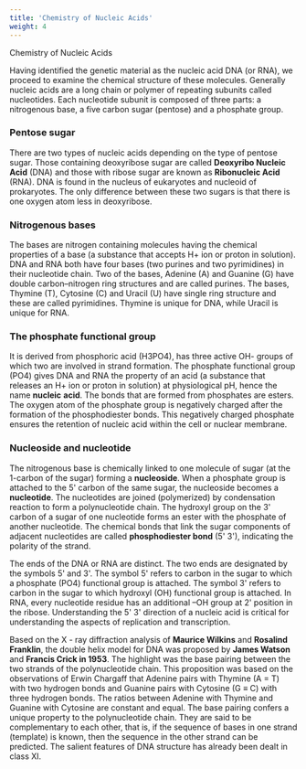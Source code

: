 ```yaml
---
title: 'Chemistry of Nucleic Acids'
weight: 4
---
```

Chemistry of Nucleic Acids

Having identified the genetic material as the nucleic acid DNA (or RNA), we proceed to examine the chemical structure of these molecules. Generally nucleic acids are a long chain or polymer of repeating subunits called nucleotides. Each nucleotide subunit is composed of three parts: a nitrogenous base, a five carbon sugar (pentose) and a phosphate group.

### Pentose sugar

There are two types of nucleic acids depending on the type of pentose sugar. Those containing deoxyribose sugar are called **Deoxyribo Nucleic Acid** (DNA) and those with ribose sugar are known as **Ribonucleic Acid** (RNA). DNA is found in the nucleus of eukaryotes and nucleoid of prokaryotes. The only difference between these two sugars is that there is one oxygen atom less in deoxyribose.  

### Nitrogenous bases

The bases are nitrogen containing molecules having the chemical properties of a base (a substance that accepts H+ ion or proton in solution). DNA and RNA both have four bases (two purines and two pyrimidines) in their nucleotide chain. Two of the bases, Adenine (A) and Guanine (G) have double carbon–nitrogen ring structures and are called purines. The bases, Thymine (T), Cytosine (C) and Uracil (U) have single ring structure and these are called pyrimidines. Thymine is unique for DNA, while Uracil is unique for RNA.

### The phosphate functional group

It is derived from phosphoric acid (H3PO4), has three active OH- groups of which two are involved in strand formation. The phosphate functional group (PO4) gives DNA and RNA the property of an acid (a substance that releases an H+ ion or proton in solution) at physiological pH, hence the name **nucleic** **acid**. The bonds that are formed from phosphates are esters. The oxygen atom of the phosphate group is negatively charged after the formation of the phosphodiester bonds. This negatively charged phosphate ensures the retention of nucleic acid within the cell or nuclear membrane.

### Nucleoside and nucleotide

The nitrogenous base is chemically linked to one molecule of sugar (at the 1-carbon of the sugar) forming a **nucleoside**. When a phosphate group is attached to the 5' carbon of the same sugar, the nucleoside becomes a **nucleotide**. The nucleotides are joined (polymerized) by condensation reaction to form a polynucleotide chain. The hydroxyl group on the 3' carbon of a sugar of one nucleotide forms an ester with the phosphate of another nucleotide. The chemical bonds that link the sugar components of adjacent nucleotides are called **phosphodiester bond** (5' 3'), indicating the polarity of the strand.

The ends of the DNA or RNA are distinct. The two ends are designated by the symbols 5' and 3'. The symbol 5' refers to carbon in the sugar to which a phosphate (PO4) functional group is attached. The symbol 3' refers to carbon in the sugar to which hydroxyl (OH) functional group is attached. In RNA, every nucleotide residue has an additional –OH group at 2' position in the ribose. Understanding the 5' 3' direction of a nucleic acid is critical for understanding the aspects of replication and transcription.

Based on the X - ray diffraction analysis of **Maurice Wilkins** and **Rosalind Franklin**, the double helix model for DNA was proposed by **James Watson** and **Francis Crick in 1953**. The highlight was the base pairing between the two strands of the polynucleotide chain. This proposition was based on the observations of Erwin Chargaff that Adenine pairs with Thymine (A = T) with two hydrogen bonds and Guanine pairs with Cytosine (G ≡ C) with three hydrogen bonds. The ratios between Adenine with Thymine and Guanine with Cytosine are constant and equal. The base pairing confers a unique property to the polynucleotide chain. They are said to be complementary to each other, that is, if the sequence of bases in one strand (template) is known, then the sequence in the other strand can be predicted. The salient features of DNA structure has already been dealt in class XI.
